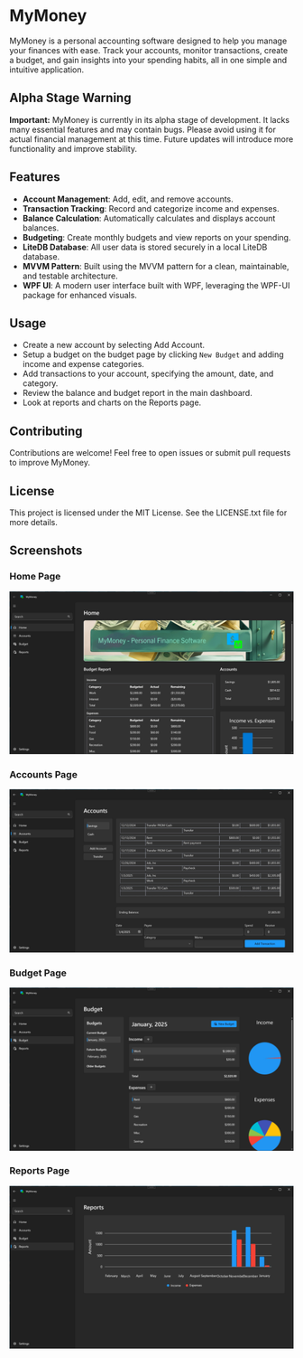# MyMoney

MyMoney is a personal accounting software designed to help you manage your finances with ease. Track your accounts, monitor transactions, create a budget, and gain insights into your spending habits, all in one simple and intuitive application.

## Alpha Stage Warning

**Important:** MyMoney is currently in its alpha stage of development. It lacks many essential features and may contain bugs. Please avoid using it for actual financial management at this time. Future updates will introduce more functionality and improve stability.

## Features

- **Account Management**: Add, edit, and remove accounts.
- **Transaction Tracking**: Record and categorize income and expenses.
- **Balance Calculation**: Automatically calculates and displays account balances.
- **Budgeting**: Create monthly budgets and view reports on your spending.
- **LiteDB Database**: All user data is stored securely in a local LiteDB database.
- **MVVM Pattern**: Built using the MVVM pattern for a clean, maintainable, and testable architecture.
- **WPF UI**: A modern user interface built with WPF, leveraging the WPF-UI package for enhanced visuals.
  
## Usage
- Create a new account by selecting Add Account.
- Setup a budget on the budget page by clicking ```New Budget``` and adding income and expense categories.
- Add transactions to your account, specifying the amount, date, and category.
- Review the balance and budget report in the main dashboard.
- Look at reports and charts on the Reports page.

## Contributing
Contributions are welcome! Feel free to open issues or submit pull requests to improve MyMoney.

## License
This project is licensed under the MIT License. See the LICENSE.txt file for more details.

## Screenshots

### Home Page
![Home page](Screenshots/home_page.jpg)

### Accounts Page
![Accounts page](Screenshots/accounts_page.jpg)

### Budget Page
![Budget page](Screenshots/budget_page.jpg)

### Reports Page
![Reports page](Screenshots/reports_page.jpg)
